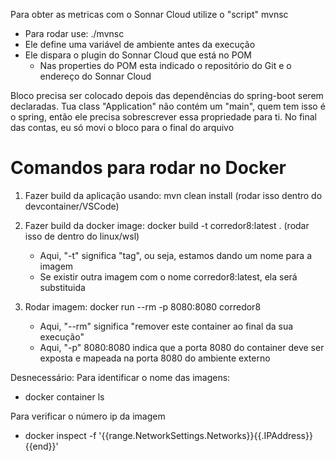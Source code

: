 Para obter as metricas com o Sonnar Cloud utilize o "script" mvnsc
- Para rodar use: ./mvnsc
- Ele define uma variável de ambiente antes da execução
- Ele dispara o plugin do Sonnar Cloud que está no POM
    - Nas properties do POM esta indicado o repositório do Git e o endereço do Sonnar Cloud


Bloco <properties> precisa ser colocado depois das dependências do spring-boot serem declaradas.
Tua class "Application" não contém um "main", quem tem isso é o spring, então ele precisa sobrescrever
essa propriedade para ti.
No final das contas, eu só movi o bloco <properties> para o final do arquivo

# Comandos para rodar no Docker

1. Fazer build da aplicação usando: mvn clean install (rodar isso dentro do devcontainer/VSCode)

2. Fazer build da docker image: docker build -t corredor8:latest . (rodar isso de dentro do linux/wsl)
    - Aqui, "-t" significa "tag", ou seja, estamos dando um nome para a imagem
    - Se existir outra imagem com o nome corredor8:latest, ela será substituida

3. Rodar imagem: docker run --rm -p 8080:8080 corredor8
    - Aqui, "--rm" significa "remover este container ao final da sua execução"
    - Aqui, "-p" 8080:8080 indica que a porta 8080 do container deve ser exposta e mapeada na
    porta 8080 do ambiente externo

Desnecessário:
Para identificar o nome das imagens:
- docker container ls

Para verificar o número ip da imagem
- docker inspect -f '{{range.NetworkSettings.Networks}}{{.IPAddress}}{{end}}' <nome da imagem>
